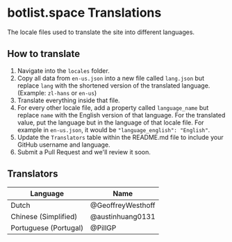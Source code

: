 # botlist.space Translations
The locale files used to translate the site into different languages.

## How to translate
1. Navigate into the `locales` folder.
2. Copy all data from `en-us.json` into a new file called `lang.json` but replace `lang` with the shortened version of the translated language. (Example: `zl-hans` or `en-us`)
3. Translate everything inside that file.
4. For every other locale file, add a property called `language_name` but replace `name` with the English version of that language. For the translated value, put the language but in the language of that locale file. For example in `en-us.json`, it would be `"language_english": "English"`.
5. Update the `Translators` table within the README.md file to include your GitHub username and language.
6. Submit a Pull Request and we'll review it soon.

## Translators

Language              | Name
--------------------- | ------------------
Dutch                 | @GeoffreyWesthoff
Chinese (Simplified)  | @austinhuang0131
Portuguese (Portugal) | @PillGP
